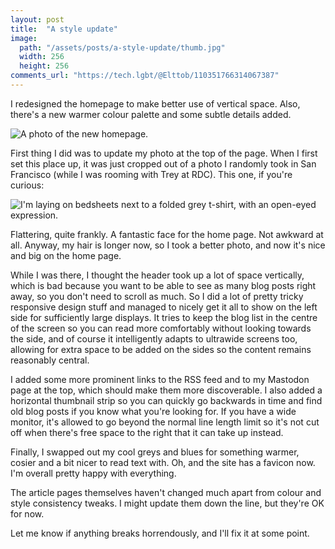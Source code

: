 ```yaml
---
layout: post
title:  "A style update"
image:
  path: "/assets/posts/a-style-update/thumb.jpg"
  width: 256
  height: 256
comments_url: "https://tech.lgbt/@Elttob/110351766314067387"
---
```

I redesigned the homepage to make better use of vertical space. Also, there's a
new warmer colour palette and some subtle details added.

![A photo of the new homepage.](/assets/posts/a-style-update/homepage.jpg)

First thing I did was to update my photo at the top of the page. When I first
set this place up, it was just cropped out of a photo I randomly took in San
Francisco (while I was rooming with Trey at RDC). This one, if you're curious:

![I'm laying on bedsheets next to a folded grey t-shirt, with an open-eyed expression.](/assets/posts/a-style-update/random-photo.jpg)

Flattering, quite frankly. A fantastic face for the home page. Not awkward at
all. Anyway, my hair is longer now, so I took a better photo, and now it's nice
and big on the home page.

While I was there, I thought the header took up a lot of space vertically, which
is bad because you want to be able to see as many blog posts right away, so you
don't need to scroll as much. So I did a lot of pretty tricky responsive design
stuff and managed to nicely get it all to show on the left side for sufficiently
large displays. It tries to keep the blog list in the centre of the screen so
you can read more comfortably without looking towards the side, and of course it
intelligently adapts to ultrawide screens too, allowing for extra space to be
added on the sides so the content remains reasonably central.

I added some more prominent links to the RSS feed and to my Mastodon page at the
top, which should make them more discoverable. I also added a horizontal
thumbnail strip so you can quickly go backwards in time and find old blog posts
if you know what you're looking for. If you have a wide monitor, it's allowed
to go beyond the normal line length limit so it's not cut off when there's free
space to the right that it can take up instead.

Finally, I swapped out my cool greys and blues for something warmer, cosier and
a bit nicer to read text with. Oh, and the site has a favicon now. I'm overall
pretty happy with everything.

The article pages themselves haven't changed much apart from colour and style
consistency tweaks. I might update them down the line, but they're OK for now.

Let me know if anything breaks horrendously, and I'll fix it at some point.